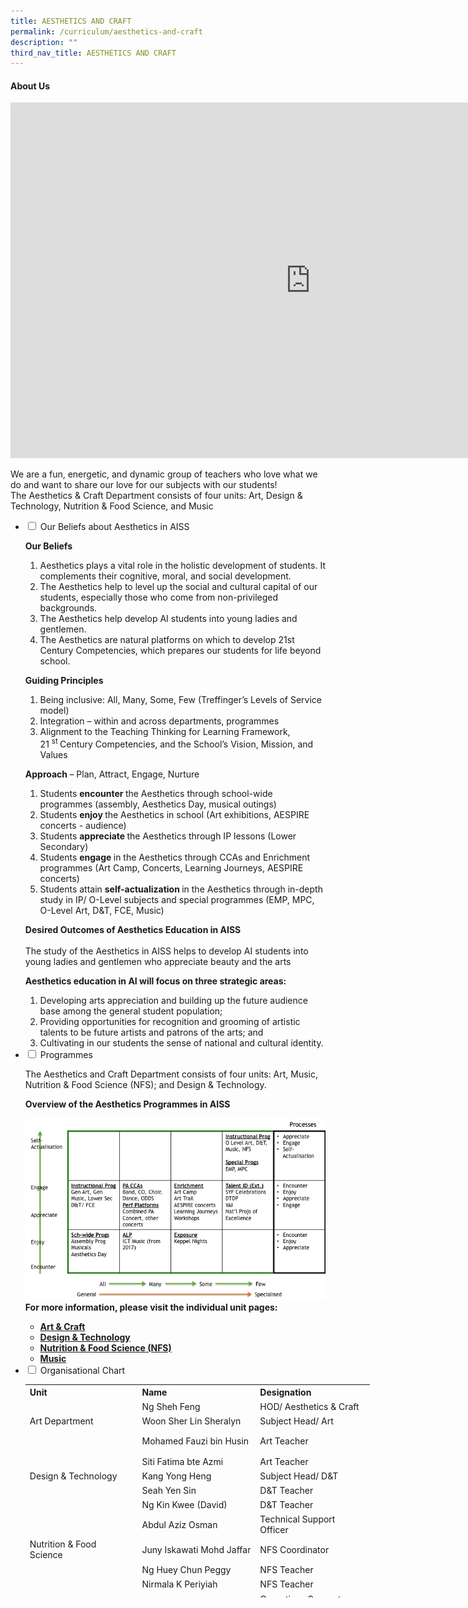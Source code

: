 ```yaml
---
title: AESTHETICS AND CRAFT
permalink: /curriculum/aesthetics-and-craft
description: ""
third_nav_title: AESTHETICS AND CRAFT
---
```

<h4><strong>About Us</strong></h4>
<iframe src="https://docs.google.com/presentation/d/e/2PACX-1vRUTlfGeRQsaaPpmcufrmdVtxAuJpdiR0UtXZyEL724kLiVmjvkEU-OnTHczQvgiOEgPBFc85LoMVNx/embed?start=false&loop=false&delayms=5000" frameborder="0" width="960" height="569" allowfullscreen="true"></iframe>
<p>We are a fun, energetic, and dynamic group of teachers who love what we do and want to share our love for our subjects with our students!<br />The Aesthetics &amp; Craft Department consists of four units: Art, Design &amp; Technology, Nutrition &amp; Food Science, and Music</p>
<ul class="jekyllcodex_accordion">
<li><input id="accordion1" type="checkbox" /> <label for="accordion1">Our Beliefs about Aesthetics in AISS</label>
<div>
<p><strong>Our Beliefs<br /></strong></p>
<ol>
<li>Aesthetics plays a vital role in the holistic development of students. It complements their cognitive, moral, and social development.</li>
<li>The Aesthetics help to level up the social and cultural capital of our students, especially those who come from non-privileged backgrounds.</li>
<li>The Aesthetics help develop AI students into young ladies and gentlemen.</li>
<li>The Aesthetics are natural platforms on which to develop 21st Century Competencies, which prepares our students for life beyond school.</li>
</ol>
<p><strong>Guiding Principles</strong></p>
<ol>
<li>Being inclusive: All, Many, Some, Few (Treffinger&rsquo;s Levels of Service model)</li>
<li>Integration &ndash; within and across departments, programmes</li>
<li>Alignment to the Teaching Thinking for Learning Framework, 21&nbsp;<sup>st&nbsp;</sup>Century Competencies, and the School&rsquo;s Vision, Mission, and Values</li>
</ol>
<p><strong>Approach&nbsp;</strong>&ndash;&nbsp;Plan, Attract, Engage, Nurture</p>
<ol>
<li>Students&nbsp;<strong>encounter&nbsp;</strong>the Aesthetics through school-wide programmes (assembly, Aesthetics Day, musical outings)</li>
<li>Students&nbsp;<strong>enjoy&nbsp;</strong>the Aesthetics in school (Art exhibitions, AESPIRE concerts - audience)</li>
<li>Students&nbsp;<strong>appreciate&nbsp;</strong>the Aesthetics through IP lessons (Lower Secondary)</li>
<li>Students&nbsp;<strong>engage&nbsp;</strong>in the Aesthetics through CCAs and Enrichment programmes (Art Camp, Concerts, Learning Journeys, AESPIRE concerts)</li>
<li>Students attain&nbsp;<strong>self-actualization&nbsp;</strong>in the Aesthetics through in-depth study in IP/ O-Level subjects and special programmes (EMP, MPC, O-Level Art, D&amp;T, FCE, Music)</li>
</ol>
<p><strong>Desired Outcomes of Aesthetics Education in AISS<br /></strong><br />The study of the Aesthetics in AISS helps to develop AI students into young ladies and gentlemen who appreciate beauty and the arts</p>
<p><strong>Aesthetics education in AI will focus on three strategic areas:</strong></p>
<ol>
<li>Developing arts appreciation and building up the future audience base among the general student population;&nbsp;</li>
<li>Providing opportunities for recognition and grooming of artistic talents to be future artists and patrons of the arts; and&nbsp;</li>
<li>Cultivating in our students the sense of national and cultural identity.</li>
</ol>
</div>
</li>
<li><input id="accordion2" type="checkbox" /> <label for="accordion2">Programmes</label>
<div>
<p>The Aesthetics and Craft Department consists of four units: Art, Music, Nutrition &amp; Food Science (NFS); and Design &amp; Technology.</p>
<p><strong>Overview of the Aesthetics Programmes in AISS</strong></p>
<img src="/images/aesthetics02.png">
<div><strong>For more information, please visit the individual unit pages:&nbsp;</strong></div>
<ul>
<li><strong><a href="/curriculum/aesthetics-and-craft/art-n-craft" target="">Art &amp; Craft</a><br /></strong></li>
<li><strong><a href="/curriculum/aesthetics-and-craft/design-n-technology" target="">Design &amp; Technology</a><br /></strong></li>
<li><strong><a href="/curriculum/aesthetics-and-craft/nutrition-n-food-science-nfs" target="">Nutrition &amp; Food Science (NFS)</a><br /></strong></li>
<li><a href="/curriculum/aesthetics-and-craft/music" target=""><strong>Music</strong></a></li>
</ul>
</div>
</li>
<li><input id="accordion3" type="checkbox" /> <label for="accordion3">Organisational Chart</label>
<div>
<table style="width: 551px; height: 341px;">
<tbody>
<tr style="height: 17px;">
<th style="width: 171.766px; height: 17px;">Unit</th>
<th style="width: 182.641px; height: 17px;">Name</th>
<th style="width: 174.594px; height: 17px;">Designation</th>
</tr>
<tr style="height: 18px;">
<td style="width: 171.766px; height: 18px;">&nbsp;</td>
<td style="width: 182.641px; height: 18px;">Ng Sheh Feng</td>
<td style="width: 174.594px; height: 18px;">HOD/ Aesthetics &amp; Craft</td>
</tr>
<tr style="height: 18px;">
<td style="width: 171.766px; height: 18px;">Art Department</td>
<td style="width: 182.641px; height: 18px;">Woon Sher Lin Sheralyn</td>
<td style="width: 174.594px; height: 18px;">Subject Head/ Art</td>
</tr>
<tr style="height: 36px;">
<td style="width: 171.766px; height: 36px;">&nbsp;</td>
<td style="width: 182.641px; height: 36px;">Mohamed Fauzi bin Husin</td>
<td style="width: 174.594px; height: 36px;">Art Teacher</td>
</tr>
<tr style="height: 18px;">
<td style="width: 171.766px; height: 18px;">&nbsp;</td>
<td style="width: 182.641px; height: 18px;">Siti Fatima bte Azmi</td>
<td style="width: 174.594px; height: 18px;">Art Teacher&nbsp;</td>
</tr>
<tr style="height: 18px;">
<td style="width: 171.766px; height: 18px;">Design &amp; Technology&nbsp;</td>
<td style="width: 182.641px; height: 18px;">Kang Yong Heng&nbsp;</td>
<td style="width: 174.594px; height: 18px;">Subject Head/ D&amp;T</td>
</tr>
<tr style="height: 18px;">
<td style="width: 171.766px; height: 18px;">&nbsp;</td>
<td style="width: 182.641px; height: 18px;">Seah Yen Sin</td>
<td style="width: 174.594px; height: 18px;">D&amp;T Teacher</td>
</tr>
<tr style="height: 18px;">
<td style="width: 171.766px; height: 18px;">&nbsp;</td>
<td style="width: 182.641px; height: 18px;">Ng Kin Kwee (David)</td>
<td style="width: 174.594px; height: 18px;">D&amp;T Teacher</td>
</tr>
<tr style="height: 18px;">
<td style="width: 171.766px; height: 18px;">&nbsp;</td>
<td style="width: 182.641px; height: 18px;">Abdul Aziz Osman&nbsp;</td>
<td style="width: 174.594px; height: 18px;">Technical Support Officer</td>
</tr>
<tr style="height: 36px;">
<td style="width: 171.766px; height: 36px;">Nutrition &amp; Food Science&nbsp;</td>
<td style="width: 182.641px; height: 36px;">Juny Iskawati Mohd Jaffar</td>
<td style="width: 174.594px; height: 36px;">NFS Coordinator</td>
</tr>
<tr style="height: 18px;">
<td style="width: 171.766px; height: 18px;">&nbsp;</td>
<td style="width: 182.641px; height: 18px;">Ng Huey Chun Peggy</td>
<td style="width: 174.594px; height: 18px;">NFS Teacher</td>
</tr>
<tr style="height: 18px;">
<td style="width: 171.766px; height: 18px;">&nbsp;</td>
<td style="width: 182.641px; height: 18px;">Nirmala K Periyiah</td>
<td style="width: 174.594px; height: 18px;">NFS Teacher</td>
</tr>
<tr style="height: 36px;">
<td style="width: 171.766px; height: 36px;">&nbsp;</td>
<td style="width: 182.641px; height: 36px;">Parimala d/o Krishnin</td>
<td style="width: 174.594px; height: 36px;">Operations Support Officer&nbsp;</td>
</tr>
<tr style="height: 18px;">
<td style="width: 171.766px; height: 18px;">Music&nbsp;</td>
<td style="width: 182.641px; height: 18px;">Lee Jia Ling</td>
<td style="width: 174.594px; height: 18px;">Music Coordinator</td>
</tr>
<tr style="height: 18px;">
<td style="width: 171.766px; height: 18px;">&nbsp;</td>
<td style="width: 182.641px; height: 18px;">Ng Sheh Feng</td>
<td style="width: 174.594px; height: 18px;">Music Teacher</td>
</tr>
<tr style="height: 18px;">
<td style="width: 171.766px; height: 18px;">&nbsp;</td>
<td style="width: 182.641px; height: 18px;">Amelia Y Dizon</td>
<td style="width: 174.594px; height: 18px;">Music Teacher</td>
</tr>
</tbody>
</table>
</div>
</li>
</ul>